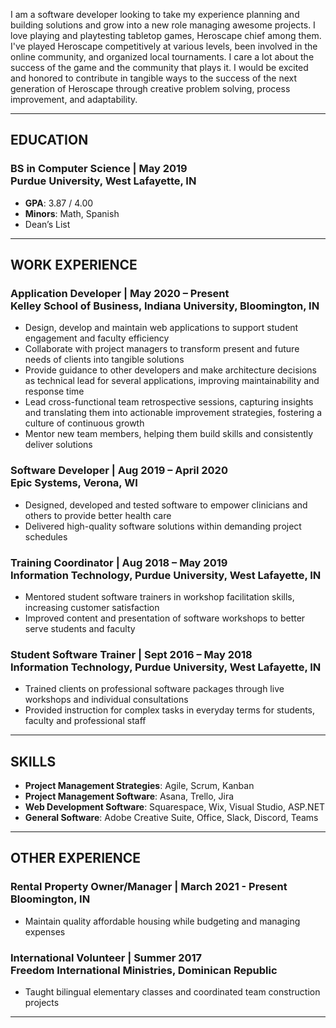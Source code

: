 I am a software developer looking to take my experience planning and building solutions and grow into a new role managing awesome projects. I love playing and playtesting tabletop games, Heroscape chief among them. I've played Heroscape competitively at various levels, been involved in the online community, and organized local tournaments. I care a lot about the success of the game and the community that plays it. I would be excited and honored to contribute in tangible ways to the success of the next generation of Heroscape through creative problem solving, process improvement, and adaptability.

---

## EDUCATION
### BS in Computer Science  |  May 2019 <br> Purdue University, West Lafayette, IN
- **GPA**: 3.87 / 4.00
- **Minors**: Math, Spanish
- Dean’s List

---

## WORK EXPERIENCE
### Application Developer  |  May 2020 – Present <br> Kelley School of Business, Indiana University, Bloomington, IN
- Design, develop and maintain web applications to support student engagement and faculty efficiency
- Collaborate with project managers to transform present and future needs of clients into tangible solutions
- Provide guidance to other developers and make architecture decisions as technical lead for several applications, improving maintainability and response time
- Lead cross-functional team retrospective sessions, capturing insights and translating them into actionable improvement strategies, fostering a culture of continuous growth
- Mentor new team members, helping them build skills and consistently deliver solutions

### Software Developer  |  Aug 2019 – April 2020 <br> Epic Systems, Verona, WI 
- Designed, developed and tested software to empower clinicians and others to provide better health care
- Delivered high-quality software solutions within demanding project schedules

### Training Coordinator  |  Aug 2018 – May 2019 <br> Information Technology, Purdue University, West Lafayette, IN
- Mentored student software trainers in workshop facilitation skills, increasing customer satisfaction
- Improved content and presentation of software workshops to better serve students and faculty

### Student Software Trainer  |  Sept 2016 – May 2018 <br> Information Technology, Purdue University, West Lafayette, IN
- Trained clients on professional software packages through live workshops and individual consultations
- Provided instruction for complex tasks in everyday terms for students, faculty and professional staff

---

## SKILLS
- **Project Management Strategies**: Agile, Scrum, Kanban
- **Project Management Software**: Asana, Trello, Jira
- **Web Development Software**: Squarespace, Wix, Visual Studio, ASP.NET
- **General Software**: Adobe Creative Suite, Office, Slack, Discord, Teams

---

## OTHER EXPERIENCE
### Rental Property Owner/Manager  |  March 2021 - Present <br> Bloomington, IN
- Maintain quality affordable housing while budgeting and managing expenses

### International Volunteer  |  Summer 2017 <br> Freedom International Ministries, Dominican Republic
- Taught bilingual elementary classes and coordinated team construction projects 

---